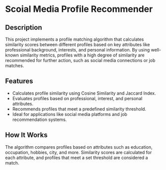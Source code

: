 # Scoial Media Profile Recommender

## Description
This project implements a profile matching algorithm that calculates similarity scores between different profiles based on key attributes like professional background, interests, and personal information. By using well-known similarity metrics, profiles with a high degree of similarity are recommended for further action, such as social media connections or job matches.

## Features
- Calculates profile similarity using Cosine Similarity and Jaccard Index.
- Evaluates profiles based on professional, interest, and personal attributes.
- Recommends profiles that meet a predefined similarity threshold.
- Ideal for applications like social media platforms and job recommendation systems.

## How It Works
The algorithm compares profiles based on attributes such as education, occupation, hobbies, city, and more. Similarity scores are calculated for each attribute, and profiles that meet a set threshold are considered a match.

